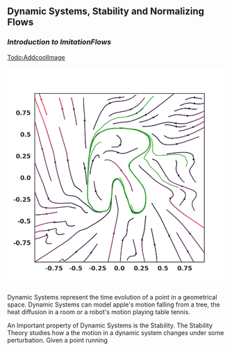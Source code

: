 ## Dynamic Systems, Stability  and Normalizing Flows
### _Introduction to ImitationFlows_

<Todo:AddcoolImage>

![Image](/Figures/RSHAPE.png)

Dynamic Systems represent the time evolution of a point in a  geometrical space. Dynamic Systems can model apple's motion falling from a tree, the heat diffusion in a room or a robot's motion playing table tennis.

An Important property of Dynamic Systems is the Stability. The Stability Theory studies how a the motion in a dynamic system changes under some perturbation. Given a point running 
